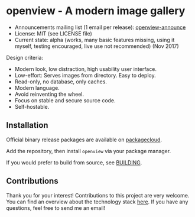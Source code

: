 # openview - A modern image gallery

* Announcements mailing list (1 email per release): [openview-announce](https://www.freelists.org/list/openview-announce)
* License: MIT (see LICENSE file)
* Current state: alpha (works, many basic features missing, using it myself, testing encouraged, live use not recommended) (Nov 2017)

Design criteria:

* Modern look, low distraction, high usability user interface. 
* Low-effort: Serves images from directory. Easy to deploy.
* Read-only, no database, only caches.
* Modern language.
* Avoid reinventing the wheel.
* Focus on stable and secure source code.
* Self-hostable.


## Installation

Official binary release packages are available on [packagecloud](https://packagecloud.io/fxkr/openview/install).

Add the repository, then install `openview` via your package manager.

If you would prefer to build from source, see [BUILDING](BUILDING.md).


## Contributions

Thank you for your interest! Contributions to this project are very welcome.
You can find an overview about the technology stack [here](CONTRIBUTING.md).
If you have any questions, feel free to send me an email!
